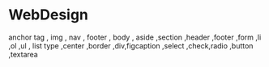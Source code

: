 # WebDesign
anchor tag , img , nav , footer , body , aside ,section ,header ,footer ,form ,li ,ol ,ul , list type ,center ,border ,div,figcaption ,select ,check,radio ,button ,textarea 
